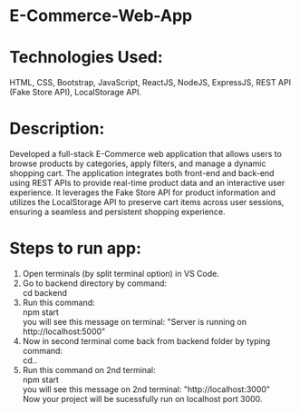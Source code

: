 #                                                                            E-Commerce-Web-App
# Technologies Used: 
HTML, CSS, Bootstrap, JavaScript, ReactJS, NodeJS, ExpressJS, REST API (Fake Store API), LocalStorage API.
# Description: 
Developed a full-stack E-Commerce web application that allows users to browse products by categories, apply filters, and manage a dynamic shopping cart. The application integrates both front-end and back-end using REST APIs to provide real-time product data and an interactive user experience. It leverages the Fake Store API for product information and utilizes the LocalStorage API to preserve cart items across user sessions, ensuring a seamless and persistent shopping experience.
# Steps to run app:
1. Open terminals (by split terminal option) in VS Code.
2. Go to backend directory by command:    
   cd backend
3. Run this command:   
    npm start   
   you will see this message on terminal:   "Server is running on http://localhost:5000"
4. Now in second terminal come back from backend folder by typing command:   
     cd..   
5. Run this command on 2nd terminal:    
    npm start    
    you will see this message on 2nd terminal:  "http://localhost:3000"   
Now your project will be sucessfully run on localhost port 3000. 

